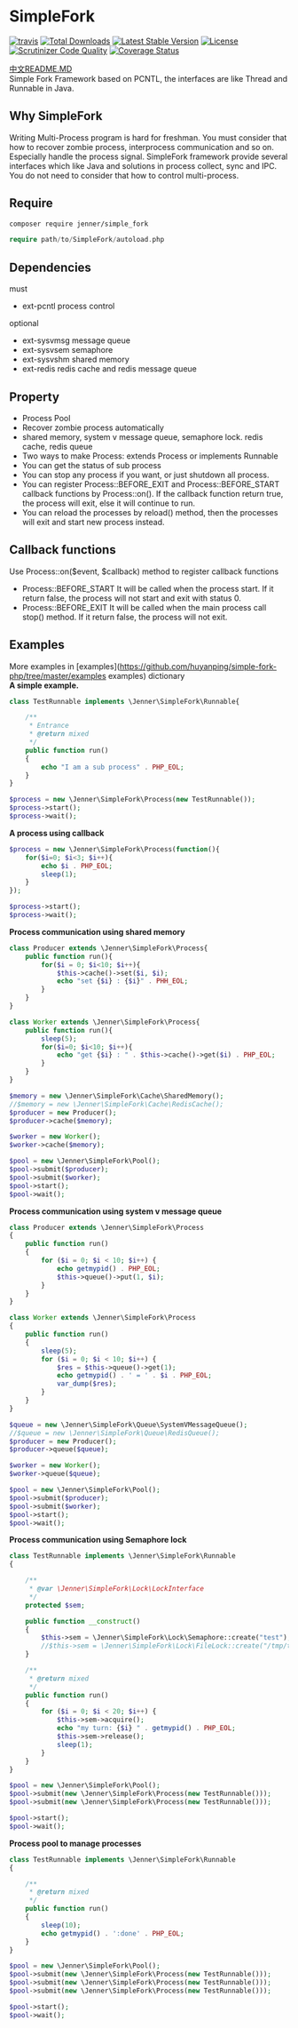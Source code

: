 SimpleFork
===================
[![travis](https://travis-ci.org/huyanping/simple-fork-php.svg)](https://travis-ci.org/huyanping/simple-fork-php)
[![Total Downloads](https://img.shields.io/packagist/dt/jenner/simple_fork.svg?style=flat)](https://packagist.org/packages/jenner/simple_fork)
[![Latest Stable Version](http://img.shields.io/packagist/v/jenner/simple_fork.svg?style=flat)](https://packagist.org/packages/jenner/simple_fork)
[![License](https://img.shields.io/packagist/l/jenner/simple_fork.svg?style=flat)](https://packagist.org/packages/jenner/simple_fork)
[![Scrutinizer Code Quality](https://scrutinizer-ci.com/g/huyanping/simple-fork-php/badges/quality-score.png?b=master)](https://scrutinizer-ci.com/g/huyanping/simple-fork-php/?branch=master)
[![Coverage Status](https://coveralls.io/repos/huyanping/simple-fork-php/badge.svg?branch=master&service=github)](https://coveralls.io/github/huyanping/simple-fork-php?branch=master)

[中文README.MD](https://github.com/huyanping/simple-fork-php/blob/master/README.ZH.MD)  
Simple Fork Framework based on PCNTL, the interfaces are like Thread and Runnable in Java.

Why SimpleFork
------------------------
Writing Multi-Process program is hard for freshman. You must consider that how to recover zombie process, interprocess communication and so on. Especially handle the process signal.
SimpleFork framework provide several interfaces which like Java and solutions in process collect, sync and IPC. You do not need to consider that how to control multi-process.

Require
---------------------
```bash
composer require jenner/simple_fork
```
```php
require path/to/SimpleFork/autoload.php
```

Dependencies
----------------------
must  
+ ext-pcntl process control 

optional
+ ext-sysvmsg message queue
+ ext-sysvsem semaphore
+ ext-sysvshm shared memory
+ ext-redis redis cache and redis message queue

Property
---------------------------
+ Process Pool
+ Recover zombie process automatically
+ shared memory, system v message queue, semaphore lock. redis cache, redis queue
+ Two ways to make Process: extends Process or implements Runnable
+ You can get the status of sub process
+ You can stop any process if you want, or just shutdown all process.
+ You can register Process::BEFORE_EXIT and Process::BEFORE_START callback functions by Process::on(). 
If the callback function return true, the process will exit, else it will continue to run.
+ You can reload the processes by reload() method, then the processes will exit and start new process instead.

Callback functions
-------------------------------
Use Process::on($event, $callback) method to register callback functions  
+ Process::BEFORE_START It will be called when the process start. If it return false, the process will not start and exit with status 0.
+ Process::BEFORE_EXIT It will be called when the main process call stop() method. If it return false, the process will not exit.


Examples
-------------------------
More examples in [examples](https://github.com/huyanping/simple-fork-php/tree/master/examples examples) dictionary  
**A simple example.**  
```php
class TestRunnable implements \Jenner\SimpleFork\Runnable{

    /**
     * Entrance
     * @return mixed
     */
    public function run()
    {
        echo "I am a sub process" . PHP_EOL;
    }
}

$process = new \Jenner\SimpleFork\Process(new TestRunnable());
$process->start();
$process->wait();
```

**A process using callback**
```php
$process = new \Jenner\SimpleFork\Process(function(){
    for($i=0; $i<3; $i++){
        echo $i . PHP_EOL;
        sleep(1);
    }
});

$process->start();
$process->wait();
```

**Process communication using shared memory** 
```php
class Producer extends \Jenner\SimpleFork\Process{
    public function run(){
        for($i = 0; $i<10; $i++){
            $this->cache()->set($i, $i);
            echo "set {$i} : {$i}" . PHH_EOL;
        }
    }
}

class Worker extends \Jenner\SimpleFork\Process{
    public function run(){
        sleep(5);
        for($i=0; $i<10; $i++){
            echo "get {$i} : " . $this->cache()->get($i) . PHP_EOL;
        }
    }
}

$memory = new \Jenner\SimpleFork\Cache\SharedMemory();
//$memory = new \Jenner\SimpleFork\Cache\RedisCache();
$producer = new Producer();
$producer->cache($memory);

$worker = new Worker();
$worker->cache($memory);

$pool = new \Jenner\SimpleFork\Pool();
$pool->submit($producer);
$pool->submit($worker);
$pool->start();
$pool->wait();
```

**Process communication using system v message queue** 
```php
class Producer extends \Jenner\SimpleFork\Process
{
    public function run()
    {
        for ($i = 0; $i < 10; $i++) {
            echo getmypid() . PHP_EOL;
            $this->queue()->put(1, $i);
        }
    }
}

class Worker extends \Jenner\SimpleFork\Process
{
    public function run()
    {
        sleep(5);
        for ($i = 0; $i < 10; $i++) {
            $res = $this->queue()->get(1);
            echo getmypid() . ' = ' . $i . PHP_EOL;
            var_dump($res);
        }
    }
}

$queue = new \Jenner\SimpleFork\Queue\SystemVMessageQueue();
//$queue = new \Jenner\SimpleFork\Queue\RedisQueue();
$producer = new Producer();
$producer->queue($queue);

$worker = new Worker();
$worker->queue($queue);

$pool = new \Jenner\SimpleFork\Pool();
$pool->submit($producer);
$pool->submit($worker);
$pool->start();
$pool->wait();
```

**Process communication using Semaphore lock**
```php
class TestRunnable implements \Jenner\SimpleFork\Runnable
{

    /**
     * @var \Jenner\SimpleFork\Lock\LockInterface
     */
    protected $sem;

    public function __construct()
    {
        $this->sem = \Jenner\SimpleFork\Lock\Semaphore::create("test");
        //$this->sem = \Jenner\SimpleFork\Lock\FileLock::create("/tmp/test.lock");
    }

    /**
     * @return mixed
     */
    public function run()
    {
        for ($i = 0; $i < 20; $i++) {
            $this->sem->acquire();
            echo "my turn: {$i} " . getmypid() . PHP_EOL;
            $this->sem->release();
            sleep(1);
        }
    }
}

$pool = new \Jenner\SimpleFork\Pool();
$pool->submit(new \Jenner\SimpleFork\Process(new TestRunnable()));
$pool->submit(new \Jenner\SimpleFork\Process(new TestRunnable()));

$pool->start();
$pool->wait();
```

**Process pool to manage processes**
```php
class TestRunnable implements \Jenner\SimpleFork\Runnable
{

    /**
     * @return mixed
     */
    public function run()
    {
        sleep(10);
        echo getmypid() . ':done' . PHP_EOL;
    }
}

$pool = new \Jenner\SimpleFork\Pool();
$pool->submit(new \Jenner\SimpleFork\Process(new TestRunnable()));
$pool->submit(new \Jenner\SimpleFork\Process(new TestRunnable()));
$pool->submit(new \Jenner\SimpleFork\Process(new TestRunnable()));

$pool->start();
$pool->wait();
```